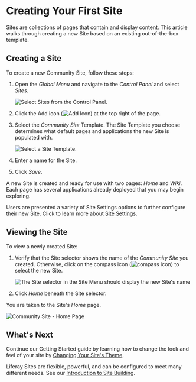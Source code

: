 # Creating Your First Site

Sites are collections of pages that contain and display content. This article walks through creating a new Site based on an existing out-of-the-box template.

## Creating a Site

To create a new Community Site, follow these steps:

1. Open the _Global Menu_ and navigate to the _Control Panel_ and select _Sites_.

    ![Select Sites from the Control Panel.](./creating-your-first-site/images/01.png)

1. Click the Add icon (![Add Icon](../images/icon-add.png)) at the top right of the page.

1. Select the _Community Site_ Template. The Site Template you choose determines what default pages and applications the new Site is populated with.

   ![Select a Site Template.](./creating-your-first-site/images/02.png)

1. Enter a name for the Site.

1. Click _Save_.

A new Site is created and ready for use with two pages: _Home_ and _Wiki_. Each page has several applications already deployed that you may begin exploring.

Users are presented a variety of Site Settings options to further configure their new Site. Click to learn more about [Site Settings](../site-building/site-settings.md).

## Viewing the Site

To view a newly created Site:

1. Verify that the Site selector shows the name of the _Community Site_ you created. Otherwise, click on the compass icon (![compass icon](../images/icon-compass.png)) to select the new Site.

    ![The Site selector in the Site Menu should display the new Site's name](./creating-your-first-site/images/03.png)

1. Click _Home_ beneath the Site selector.

You are taken to the Site's _Home_ page.

![Community Site - Home Page](./creating-your-first-site/images/04.png)

## What's Next

Continue our Getting Started guide by learning how to change the look and feel of your site by [Changing Your Site's Theme](./changing-your-sites-appearance.md).

Liferay Sites are flexible, powerful, and can be configured to meet many different needs. See our [Introduction to Site Building](../site-building/introduction-to-site-building.md).
